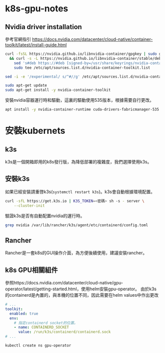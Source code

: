# k8s-gpu-notes


## Nvidia driver installation
參考官網指引
https://docs.nvidia.com/datacenter/cloud-native/container-toolkit/latest/install-guide.html
```bash
curl -fsSL https://nvidia.github.io/libnvidia-container/gpgkey | sudo gpg --dearmor -o /usr/share/keyrings/nvidia-container-toolkit-keyring.gpg \
  && curl -s -L https://nvidia.github.io/libnvidia-container/stable/deb/nvidia-container-toolkit.list | \
    sed 's#deb https://#deb [signed-by=/usr/share/keyrings/nvidia-container-toolkit-keyring.gpg] https://#g' | \
    sudo tee /etc/apt/sources.list.d/nvidia-container-toolkit.list
```
```bash
sed -i -e '/experimental/ s/^#//g' /etc/apt/sources.list.d/nvidia-container-toolkit.list
```
```bash
sudo apt-get update
sudo apt-get install -y nvidia-container-toolkit
```
安裝nvidia容器運行時和驅動，這裏的驅動使用535版本，根據需要自行更改。
```bash
apt install -y nvidia-container-runtime cuda-drivers-fabricmanager-535 nvidia-headless-535-server
```
# 安裝kubernets
## k3s
k3s是一個開箱即用的k8s發行版，為降低部署的複雜度，我們選擇使用k3s。
## 安裝k3s
如果已經安裝請重啓k3s(`systemctl restart k3s`)。k3s會自動根據環境配置。
```bash
curl -sfL https://get.k3s.io | K3S_TOKEN=<密碼> sh -s - server \
    --cluster-init
```
驗證k3s是否有自動配置nvidia的運行時。
```bash
grep nvidia /var/lib/rancher/k3s/agent/etc/containerd/config.toml
```
## Rancher
Rancher是一套k8s的GUI操作介面，為方便後續使用，建議安裝rancher。

## k8s GPU相關組件
參照https://docs.nvidia.com/datacenter/cloud-native/gpu-operator/latest/getting-started.html，使用helm安裝gpu-operator。
由於k3s的containerd是內置的，與本機的位置不同，因此需要在helm values中作出更改
```yaml
# ...
toolkit:
  enabled: true
  env:
    # 指定containerd socket的位置。
    - name: CONTAINERD_SOCKET
      value: /run/k3s/containerd/containerd.sock
# ...
```
```base
kubectl create ns gpu-operator
```
